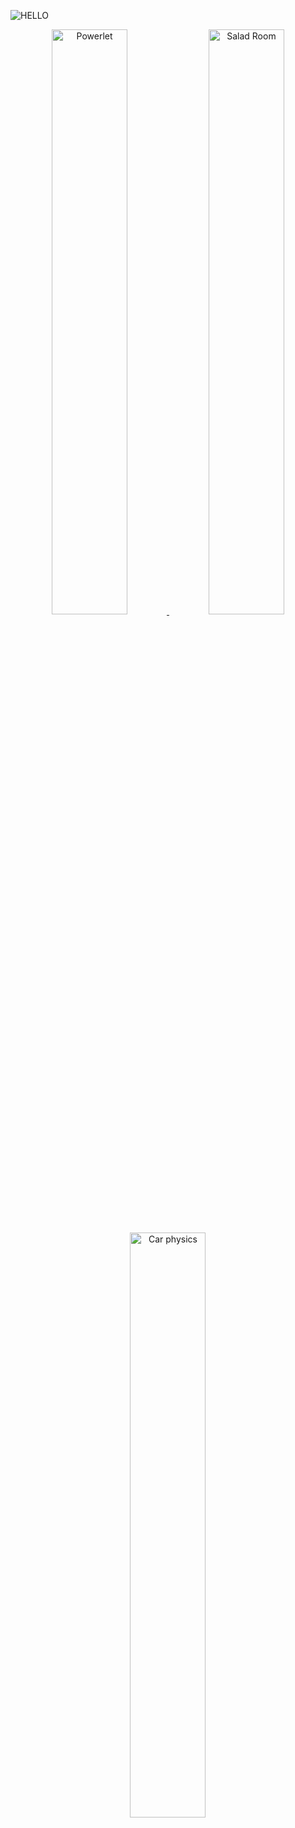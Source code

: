 ![HELLO](https://user-images.githubusercontent.com/1451668/138444735-21b61f1d-cf36-469c-a60f-2d601df43cbf.png)

<p align="center">
  <a href="https://github.com/anthonyec/powerlet">
    <img alt="Powerlet" src="https://user-images.githubusercontent.com/1451668/150394811-e11efb41-3c55-4f5a-8821-dbef747b42f0.png" width="49%">
  </a>
  <a href="https://saladroom.net">
    <img alt="Salad Room" src="https://user-images.githubusercontent.com/1451668/150394728-848dff51-1365-44f3-899d-b5152c8ec499.png" width="49%">
  </a>
</p>
<p align="center">
  <a href="https://github.com/anthonyec/201212_godot_car_physics">
    <img alt="Car physics" src="https://user-images.githubusercontent.com/1451668/150439104-36374b1a-9cf4-4c3a-9033-cca21552c8fd.gif" width="49%">
  </a>
</p>


<!--
**anthonyec/anthonyec** is a ✨ _special_ ✨ repository because its `README.md` (this file) appears on your GitHub profile.

Here are some ideas to get you started:

- 🔭 I’m currently working on ...
- 🌱 I’m currently learning ...
- 👯 I’m looking to collaborate on ...
- 🤔 I’m looking for help with ...
- 💬 Ask me about ...
- 📫 How to reach me: ...
- 😄 Pronouns: ...
- ⚡ Fun fact: ...
-->
